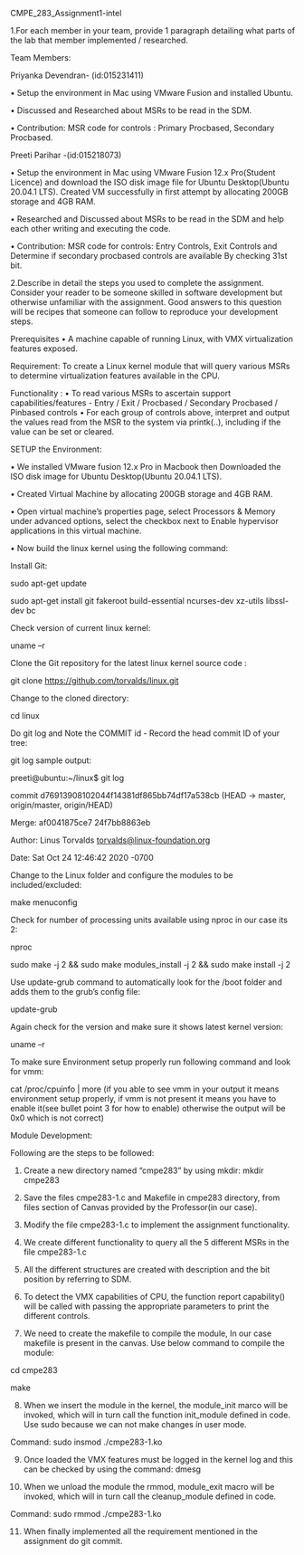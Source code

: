 CMPE_283_Assignment1-intel

1.For each member in your team, provide 1 paragraph detailing what parts of the lab that member implemented / researched.

Team Members:

Priyanka Devendran- (id:015231411) 

•	Setup the environment in Mac using VMware Fusion and installed Ubuntu.

•	Discussed and Researched about MSRs to be read in the SDM. 

•	Contribution: MSR code for controls : Primary Procbased, Secondary Procbased.

Preeti Parihar -(id:015218073)

•	Setup the environment in Mac using VMware Fusion 12.x Pro(Student Licence) and download the ISO disk image file for Ubuntu Desktop(Ubuntu 20.04.1 LTS). Created VM successfully in first attempt by allocating 200GB storage and 4GB RAM.

•	Researched and Discussed about MSRs to be read in the SDM and help each other writing and executing the code.

•	Contribution: MSR code for controls: Entry Controls, Exit Controls and Determine if secondary procbased controls are available By checking 31st bit.

2.Describe in detail the steps you used to complete the assignment. Consider your reader to be someone skilled in software development but otherwise unfamiliar with the assignment. Good answers to this question will be recipes that someone can follow to reproduce your development steps.

Prerequisites • A machine capable of running Linux, with VMX virtualization features exposed.

Requirement: To create a Linux kernel module that will query various MSRs to determine virtualization features available in the CPU.

Functionality : • To read various MSRs to ascertain support capabilities/features - Entry / Exit / Procbased / Secondary Procbased / Pinbased controls • For each group of controls above, interpret and output the values read from the MSR to the system via printk(..), including if the value can be set or cleared.

SETUP the Environment:

•	We installed VMware fusion 12.x Pro in Macbook then Downloaded the ISO disk image for Ubuntu Desktop(Ubuntu 20.04.1 LTS).

•	Created Virtual Machine by allocating 200GB storage and 4GB RAM.

•	Open virtual machine’s properties page, select Processors & Memory under advanced options, select the checkbox next to Enable hypervisor applications in this virtual machine.

•	Now build the linux kernel using the following command:

Install Git:

sudo apt-get update

sudo apt-get install git fakeroot build-essential ncurses-dev xz-utils libssl-dev bc

Check version of current linux kernel:

uname –r

Clone the Git repository for the latest linux kernel source code :

git clone https://github.com/torvalds/linux.git

Change to the cloned directory:

cd linux

Do git log and Note the COMMIT id - Record the head commit ID of your tree:

git log
sample output:

preeti@ubuntu:~/linux$ git log

commit d76913908102044f14381df865bb74df17a538cb (HEAD -> master, origin/master, origin/HEAD)

Merge: af0041875ce7 24f7bb8863eb

Author: Linus Torvalds <torvalds@linux-foundation.org>

Date:   Sat Oct 24 12:46:42 2020 -0700

Change to the Linux folder and configure the modules to be included/excluded:

make menuconfig

Check for number of processing units available using nproc in our case its 2:

nproc

sudo make -j 2 && sudo make modules_install -j 2 && sudo make install -j 2

Use update-grub command to automatically look for the /boot folder and adds them to the grub’s config file:

update-grub

Again check for the version and make sure it shows latest kernel version:

uname –r

To make sure Environment setup properly run following command and look for vmm:

cat /proc/cpuinfo | more (if you able to see vmm in your output it means environment setup properly, if vmm is not present it means you have to enable it(see bullet point 3 for how to enable) otherwise the output will be 0x0 which is not correct)


Module Development:

Following are the steps to be followed:

1. Create a new directory named “cmpe283” by using mkdir:
    mkdir cmpe283

2. Save the files cmpe283-1.c and Makefile in cmpe283 directory, from files section of Canvas provided by the Professor(in our case).

3. Modify the file cmpe283-1.c to implement the assignment functionality.

4. We create different functionality to query all the 5 different MSRs in the file cmpe283-1.c

5. All the different structures are created with description and the bit position by referring to SDM.

6. To detect the VMX capabilities of CPU, the function report capability() will be called with passing the appropriate parameters to print the different controls. 

7. We need to create the makefile to compile the module, In our case makefile is present in the canvas.
Use below command to compile the module:

cd cmpe283

make

8. When we insert the module in the kernel, the module_init marco will be invoked, which will in turn call the function init_module defined in code. Use sudo because we can not make changes in user mode.

Command: sudo insmod ./cmpe283-1.ko

9. Once loaded the VMX features must  be logged in the kernel log and this can be checked by using the command: dmesg

10. When we unload the module the rmmod, module_exit macro will be invoked, which will in turn call the cleanup_module defined in code.

Command:  sudo rmmod ./cmpe283-1.ko

11. When finally implemented all the requirement mentioned in the assignment do git commit.
